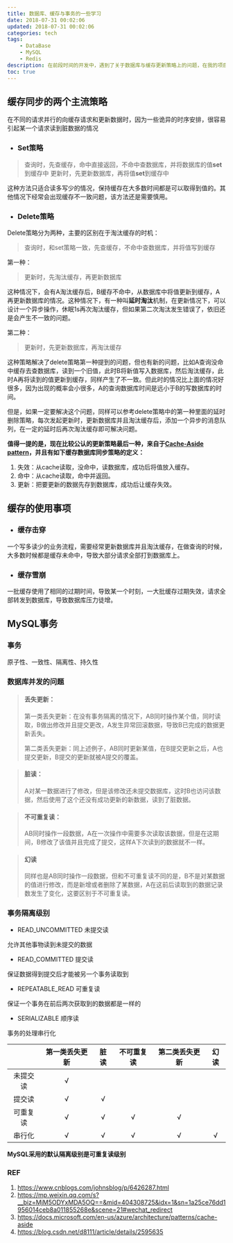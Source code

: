 ```yaml
---
title: 数据库、缓存与事务的一些学习
date: 2018-07-31 00:02:06
updated: 2018-07-31 00:02:06
categories: tech
tags: 
	- DataBase
	- MySQL
	- Redis
description: 在前段时间的开发中，遇到了关于数据库与缓存更新策略上的问题，在我的项目中可能不涉及多线程的高频读写和高一致性要求，但了解数据库的这些相关知识还是很有必要的。文中也包括一些数据库的事务隔离级别，缓存的一些使用等。
toc: true
---
```



## 缓存同步的两个主流策略

在不同的请求并行的向缓存请求和更新数据时，因为一些诡异的时序安排，很容易引起某一个请求读到脏数据的情况

* ### Set策略
> 查询时，先查缓存，命中直接返回，不命中查数据库，并将数据库的值**set**到缓存中
> 更新时，先更新数据库，再将值**set**到缓存中

这种方法只适合读多写少的情况，保持缓存在大多数时间都是可以取得到值的。其他情况下经常会出现缓存不一致问题，该方法还是需要慎用。

* ### Delete策略

Delete策略分为两种，主要的区别在于淘汰缓存的时机：
> 查询时，和set策略一致，先查缓存，不命中查数据库，并将值写到缓存

第一种：
> 更新时，先淘汰缓存，再更新数据库

这种情况下，会有A淘汰缓存后，B缓存不命中，从数据库中将值更新到缓存，A再更新数据库的情况。这种情况下，有一种叫**延时淘汰**机制，在更新情况下，可以设计一个异步操作，休眠1s再次淘汰缓存，但如果第二次淘汰发生错误了，依旧还是会产生不一致的问题。

第二种：
> 更新时，先更新数据库，再淘汰缓存

这种策略解决了delete策略第一种提到的问题，但也有新的问题，比如A查询没命中缓存去查数据库，读到一个旧值，此时B将新值写入数据库，然后淘汰缓存，此时A再将读到的值更新到缓存，同样产生了不一致。但此时的情况比上面的情况好很多，因为出现的概率会小很多，A的查询数据库时间是远小于B的写数据库的时间。

但是，如果一定要解决这个问题，同样可以参考delete策略中的第一种里面的延时删除策略，每次发起更新时，更新数据库并且淘汰缓存后，添加一个异步的消息队列，在一定的延时后再次淘汰缓存即可解决问题。

**值得一提的是，现在比较公认的更新策略最后一种，来自于[Cache-Aside pattern](https://docs.microsoft.com/en-us/azure/architecture/patterns/cache-aside)，并且有如下缓存数据库同步策略的定义：**
1. 失效：从cache读取，没命中，读数据库，成功后将值放入缓存。
2. 命中：从cache读取，命中并返回。
3. 更新：把要更新的数据先存到数据库，成功后让缓存失效。

## 缓存的使用事项

* ### 缓存击穿

一个写多读少的业务流程，需要经常更新数据库并且淘汰缓存，在做查询的时候，大多数时候都是缓存未命中，导致大部分请求全部打到数据库上。

* ### 缓存雪崩

一批缓存使用了相同的过期时间，导致某一个时刻，一大批缓存过期失效，请求全部转发到数据库，导致数据库压力徒增。

## MySQL事务

### 事务

原子性、一致性、隔离性、持久性

### 数据库并发的问题

>#### 丢失更新：
>第一类丢失更新：在没有事务隔离的情况下，AB同时操作某个值，同时读取，B做出修改并且提交更改，A发生异常回滚数据，导致B已完成的数据更新丢失。
>
>第二类丢失更新：同上述例子，AB同时更新某值，在B提交更新之后，A也提交更新，B提交的更新就被A提交的覆盖。


>#### 脏读：
>A对某一数据进行了修改，但是该修改还未提交数据库，这时B也访问该数据，然后使用了这个还没有成功更新的新数据，读到了脏数据。

>#### 不可重复读：
>AB同时操作一段数据，A在一次操作中需要多次读取该数据，但是在这期间，B修改了该值并且完成了提交，这样A下次读到的数据就不一样。

>#### 幻读
>同样也是AB同时操作一段数据，但和不可重复读不同的是，B不是对某数据的值进行修改，而是新增或者删除了某数据，A在这前后读取到的数据记录数发生了变化，这要区别于不可重复读。

### 事务隔离级别
* READ_UNCOMMITTED 未提交读

允许其他事物读到未提交的数据

* READ_COMMITTED 提交读

保证数据得到提交后才能被另一个事务读取到

* REPEATABLE_READ 可重复读

保证一个事务在前后两次获取到的数据都是一样的

* SERIALIZABLE 顺序读

事务的处理串行化

||第一类丢失更新|脏读|不可重复读|第二类丢失更新|幻读|
|:---:|:---:|:---:|:---:|:---:|:---:|
|未提交读|√|||||
|提交读|√|√||||
|可重复读|√|√|√|√||
|串行化|√|√|√|√|√|

**MySQL采用的默认隔离级别是可重复读级别**

### REF
1. https://www.cnblogs.com/johnsblog/p/6426287.html
2. https://mp.weixin.qq.com/s?__biz=MjM5ODYxMDA5OQ==&mid=404308725&idx=1&sn=1a25ce76dd1956014ceb8a011855268e&scene=21#wechat_redirect
3. https://docs.microsoft.com/en-us/azure/architecture/patterns/cache-aside
4. https://blog.csdn.net/d8111/article/details/2595635